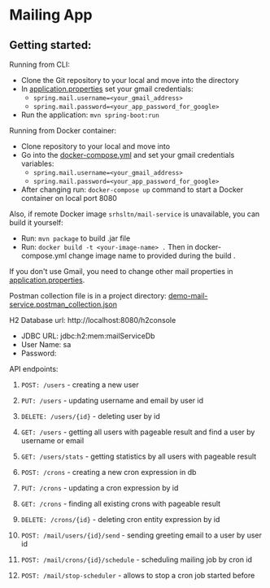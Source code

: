 # Mailing App
## Getting started:

Running from CLI:
* Clone the Git repository to your local and move into the directory
* In [application.properties](src/main/resources/application.properties) set your gmail credentials: 
  * `spring.mail.username=<your_gmail_address>`
  * `spring.mail.password=<your_app_password_for_google>`
* Run the application: `mvn spring-boot:run`

Running from Docker container:
* Clone repository to your local and move into
* Go into the [docker-compose.yml](docker-compose.yml) and set your gmail credentials variables:
  * `spring.mail.username=<your_gmail_address>`
  * `spring.mail.password=<your_app_password_for_google>`
* After changing run: `docker-compose up` command to start a Docker container on local port 8080

Also, if remote Docker image `srhsltn/mail-service` is unavailable, you can build it yourself:
* Run: `mvn package` to build .jar file
* Run: `docker build -t <your-image-name> .`
Then in docker-compose.yml change image name to provided during the build <your-image-name>.

If you don't use Gmail, you need to change other mail properties in [application.properties](src/main/resources/application.properties).

Postman collection file is in a project directory: [demo-mail-service.postman_collection.json](demo-mail-service.postman_collection.json) <br />

H2 Database url: http://localhost:8080/h2console <br />
* JDBC URL: jdbc:h2:mem:mailServiceDb
* User Name: sa
* Password: 

API endpoints:

1. `POST: /users` - creating a new user
2. `PUT: /users` - updating username and email by user id
3. `DELETE: /users/{id}` - deleting user by id
4. `GET: /users` - getting all users with pageable result and find a user by username or email
5. `GET: /users/stats` - getting statistics by all users with pageable result

6. `POST: /crons` - creating a new cron expression in db 
7. `PUT: /crons` - updating a cron expression by id
8. `GET: /crons` - finding all existing crons with pageable result
9. `DELETE: /crons/{id}` - deleting cron entity expression by id

10. `POST: /mail/users/{id}/send` - sending greeting email to a user by user id
11. `POST: /mail/crons/{id}/schedule` - scheduling mailing job by cron id
12. `POST: /mail/stop-scheduler` - allows to stop a cron job started before
